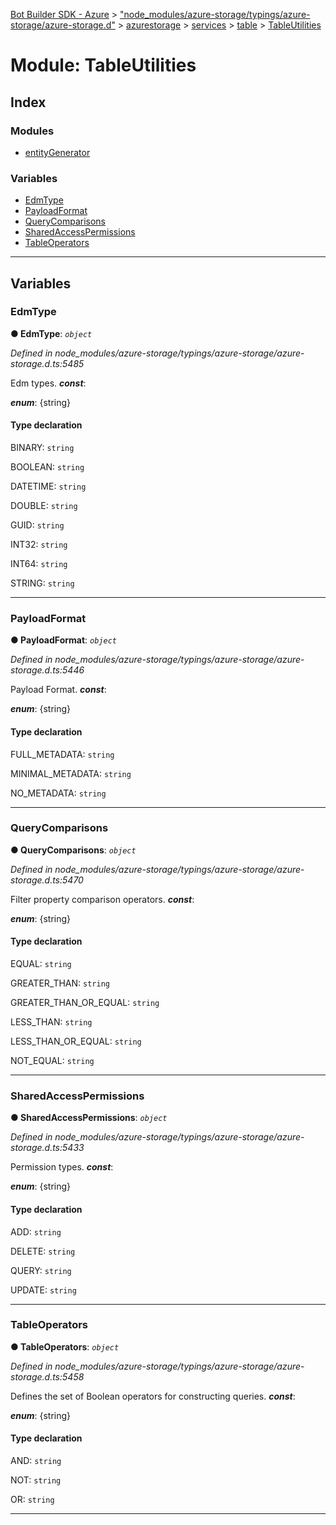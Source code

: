 [Bot Builder SDK - Azure](../README.md) > ["node_modules/azure-storage/typings/azure-storage/azure-storage.d"](../modules/_node_modules_azure_storage_typings_azure_storage_azure_storage_d_.md) > [azurestorage](../modules/_node_modules_azure_storage_typings_azure_storage_azure_storage_d_.azurestorage.md) > [services](../modules/_node_modules_azure_storage_typings_azure_storage_azure_storage_d_.azurestorage.services.md) > [table](../modules/_node_modules_azure_storage_typings_azure_storage_azure_storage_d_.azurestorage.services.table.md) > [TableUtilities](../modules/_node_modules_azure_storage_typings_azure_storage_azure_storage_d_.azurestorage.services.table.tableutilities.md)



# Module: TableUtilities

## Index

### Modules

* [entityGenerator](_node_modules_azure_storage_typings_azure_storage_azure_storage_d_.azurestorage.services.table.tableutilities.entitygenerator.md)


### Variables

* [EdmType](_node_modules_azure_storage_typings_azure_storage_azure_storage_d_.azurestorage.services.table.tableutilities.md#edmtype)
* [PayloadFormat](_node_modules_azure_storage_typings_azure_storage_azure_storage_d_.azurestorage.services.table.tableutilities.md#payloadformat)
* [QueryComparisons](_node_modules_azure_storage_typings_azure_storage_azure_storage_d_.azurestorage.services.table.tableutilities.md#querycomparisons)
* [SharedAccessPermissions](_node_modules_azure_storage_typings_azure_storage_azure_storage_d_.azurestorage.services.table.tableutilities.md#sharedaccesspermissions)
* [TableOperators](_node_modules_azure_storage_typings_azure_storage_azure_storage_d_.azurestorage.services.table.tableutilities.md#tableoperators)



---
## Variables
<a id="edmtype"></a>

###  EdmType

**●  EdmType**:  *`object`* 

*Defined in node_modules/azure-storage/typings/azure-storage/azure-storage.d.ts:5485*



Edm types.
*__const__*: 

*__enum__*: {string}


#### Type declaration




 BINARY: `string`






 BOOLEAN: `string`






 DATETIME: `string`






 DOUBLE: `string`






 GUID: `string`






 INT32: `string`






 INT64: `string`






 STRING: `string`







___

<a id="payloadformat"></a>

###  PayloadFormat

**●  PayloadFormat**:  *`object`* 

*Defined in node_modules/azure-storage/typings/azure-storage/azure-storage.d.ts:5446*



Payload Format.
*__const__*: 

*__enum__*: {string}


#### Type declaration




 FULL_METADATA: `string`






 MINIMAL_METADATA: `string`






 NO_METADATA: `string`







___

<a id="querycomparisons"></a>

###  QueryComparisons

**●  QueryComparisons**:  *`object`* 

*Defined in node_modules/azure-storage/typings/azure-storage/azure-storage.d.ts:5470*



Filter property comparison operators.
*__const__*: 

*__enum__*: {string}


#### Type declaration




 EQUAL: `string`






 GREATER_THAN: `string`






 GREATER_THAN_OR_EQUAL: `string`






 LESS_THAN: `string`






 LESS_THAN_OR_EQUAL: `string`






 NOT_EQUAL: `string`







___

<a id="sharedaccesspermissions"></a>

###  SharedAccessPermissions

**●  SharedAccessPermissions**:  *`object`* 

*Defined in node_modules/azure-storage/typings/azure-storage/azure-storage.d.ts:5433*



Permission types.
*__const__*: 

*__enum__*: {string}


#### Type declaration




 ADD: `string`






 DELETE: `string`






 QUERY: `string`






 UPDATE: `string`







___

<a id="tableoperators"></a>

###  TableOperators

**●  TableOperators**:  *`object`* 

*Defined in node_modules/azure-storage/typings/azure-storage/azure-storage.d.ts:5458*



Defines the set of Boolean operators for constructing queries.
*__const__*: 

*__enum__*: {string}


#### Type declaration




 AND: `string`






 NOT: `string`






 OR: `string`







___



